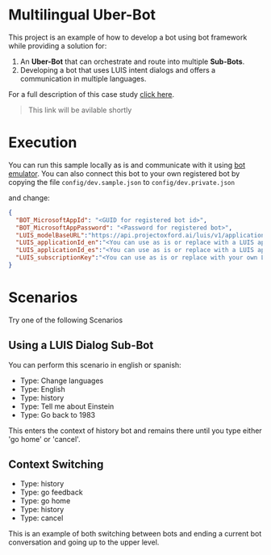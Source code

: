 # Multilingual Uber-Bot
This project is an example of how to develop a bot using bot framework while providing a solution for:

1. An **Uber-Bot** that can orchestrate and route into multiple **Sub-Bots**.
2. Developing a bot that uses LUIS intent dialogs and offers a communication in multiple languages.

For a full description of this case study [click here](https://www.microsoft.com/developerblog/real-life-code/2016/11/24/Multilingual-Context-Switching-Bot.html).

> This link will be avilable shortly

# Execution

You can run this sample locally as is and communicate with it using [bot emulator](https://docs.botframework.com/en-us/tools/bot-framework-emulator/).
You can also connect this bot to your own registered bot by copying the file `config/dev.sample.json` to `config/dev.private.json`

and change:

```json
{
  "BOT_MicrosoftAppId": "<GUID for registered bot id>",
  "BOT_MicrosoftAppPassword": "<Password for registered bot>",
  "LUIS_modelBaseURL":"https://api.projectoxford.ai/luis/v1/application",
  "LUIS_applicationId_en":"<You can use as is or replace with a LUIS app id for your own english model>",
  "LUIS_applicationId_es":"<You can use as is or replace with a LUIS app id for your own spanish model>",
  "LUIS_subscriptionKey":"<You can use as is or replace with your own LUIS subscription id>"
}
``` 

# Scenarios

Try one of the following Scenarios

## Using a LUIS Dialog Sub-Bot

You can perform this scenario in english or spanish:

* Type: Change languages
* Type: English
* Type: history
* Type: Tell me about Einstein
* Type: Go back to 1983

This enters the context of history bot and remains there until you type either 'go home' or 'cancel'.

## Context Switching

* Type: history
* Type: go feedback
* Type: go home
* Type: history
* Type: cancel

This is an example of both switching between bots and ending a current bot conversation and going up to the upper level.